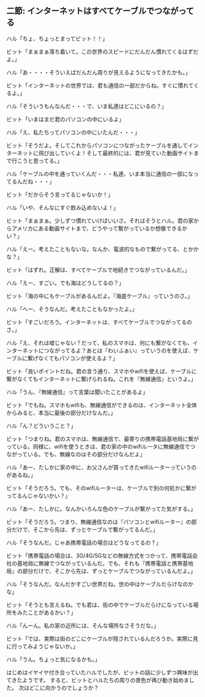 ## 二節: インターネットはすべてケーブルでつながってる
ハル「ちょ、ちょっとまってビット！！」

ビット「まぁまぁ落ち着いて。この世界のスピードにだんだん慣れてくるはずだよ。」

ハル「あ・・・・そういえばだんだん周りが見えるようになってきたかも。」

ビット「インターネットの世界では、君も通信の一部だからね。すぐに慣れてくるよ。」

ハル「そういうもんなんだ・・・で、いま私達はどこにいるの？」

ビット「いまはまだ君のパソコンの中にいるよ」

ハル「え、私たちってパソコンの中にいたんだ・・・」

ビット「そうだよ。そしてこれからパソコンにつながったケーブルを通してインターネットに飛び出していくよ！そして最終的には、君が見ていた動画サイトまで行こうと思ってる。」

ハル「ケーブルの中を通っていくんだ・・・私達、いま本当に通信の一部になってるんだね・・・」

ビット「だからそう言ってるじゃないか！」

ハル「いや、そんなにすぐ飲み込めないよ！」

ビット「まぁまぁ。少しずつ慣れていけばいいさ。それはそうとハル。君の家からアメリカにある動画サイトまで、どうやって繋がっているか想像できるかい？」

ハル「えー。考えたこともないな。なんか、電波的なもので繋がってる、とかかな？」

ビット「はずれ。正解は、すべてケーブルで地続きでつながっているんだ。」

ハル「えー、すごい。でも海はどうしてるの？」

ビット「海の中にもケーブルがあるんだよ。『海底ケーブル』っていうのさ。」

ハル「へー、そうなんだ。考えたこともなかったよ。」

ビット「すごいだろう。インターネットは、すべてケーブルでつながってるのさ。」

ハル「え、それは嘘じゃない？だって、私のスマホは、何にも繋がなくても、インターネットにつながってるよ？あとは『わいふぁい』っていうのを使えば、ケーブルに繋げなくてもパソコンが使えるよ？」

ビット「良いポイントだね。君の言う通り、スマホやwifiを使えば、ケーブルに繋がなくてもインターネットに繋げられるね。これを『無線通信』というよ。」

ハル「うん、『無線通信』って言葉は聞いたことがあるよ」

ビット「でもね。スマホもwifiも、無線通信ができるのは、インターネット全体からみると、本当に最後の部分だけなんだ。」

ハル「ん？どういうこと？」

ビット「つまりね。君のスマホは、無線通信で、最寄りの携帯電話基地局に繋がっている。同様に、wifiを使うときは、君の家の中のwifiルータに無線通信でつながっている。でも、無線なのはその部分だけなんだよ」

ハル「あー、たしかに家の中に、お父さんが買ってきたwifiルーターっていうのがあるね。」

ビット「そうだろう。でも、そのwifiルーターは、ケーブルで別の何処かに繋がってるんじゃないかい？」

ハル「あー、たしかに。なんかいろんな色のケーブルが繋がってた気がする。」

ビット「そうだろう。つまり、無線通信なのは『パソコンとwifiルーター』の部分だけで、そこから先は、ずっとケーブルで繋がってるんだ。」

ハル「そうなんだ。じゃあ携帯電話の場合はどうなってるの？」

ビット「携帯電話の場合は、3G/4G/5Gなどの無線方式をつかって、携帯電話会社の基地局に無線でつながっているんだ。でも、それも『携帯電話と携帯基地局』の部分だけで、そこから先は、ずっとケーブルでつながっているんだよ。」

ハル「そうなんだ。なんだかすごい世界だね。世の中はケーブルだらけなのかな」

ビット「そうとも言えるね。でも君は、街の中でケーブルだらけになっている場所をみたことがあるかい？」

ハル「んーん。私の家の近所には、そんな場所なさそうだな。」

ビット「では、実際は街のどこにケーブルが隠されているんだろうか。実際に見に行ってみようじゃないか。」

ハル「うん。ちょっと気になるかも。」

はじめはイヤイヤ付き合っていたハルでしたが、ビットの話に少しずつ興味が出てきたようです。
すると、ビットとハルたちの周りの景色が再び動き始めました。
次はどこに向かうのでしょうか？